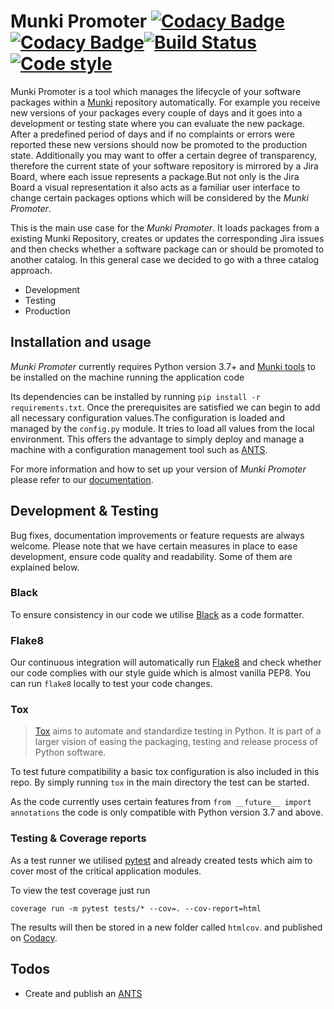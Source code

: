 # Munki Promoter [![Codacy Badge](https://api.codacy.com/project/badge/Coverage/763edf5e399945378a3b8fd649576a6d)](https://www.codacy.com?utm_source=github.com&utm_medium=referral&utm_content=tcinbis/munkipromoter&utm_campaign=Badge_Coverage)[![Codacy Badge](https://api.codacy.com/project/badge/Grade/763edf5e399945378a3b8fd649576a6d)](https://www.codacy.com?utm_source=github.com&amp;utm_medium=referral&amp;utm_content=tcinbis/munkipromoter&amp;utm_campaign=Badge_Grade)[![Build Status](https://travis-ci.com/tcinbis/munkipromoter.svg?token=UG4L2xzc4VqB7GwMRNRu&branch=master)](https://travis-ci.com/tcinbis/munkipromoter) [![Code style](https://img.shields.io/badge/code%20style-black-000000.svg)](https://github.com/tcinbis/munkipromoter)

Munki Promoter is a tool which manages the lifecycle of your software packages
within a [Munki](https://github.com/munki/munki) repository automatically.
For example you receive new versions of your packages every couple of days and
it goes into a development or testing state where you can evaluate the new
package. After a predefined period of days and if no complaints or errors were
reported these new versions should now be promoted to the production state.
Additionally you may want to offer a certain degree of transparency, therefore
the current state of your software repository is mirrored by a Jira Board, where
each issue represents a package.But not only is the Jira Board a visual
representation it also acts as a familiar user interface to change certain
packages options which will be considered by the _Munki Promoter_.

This is the main use case for the _Munki Promoter_.
It loads packages from a existing Munki Repository, creates or updates the
corresponding Jira issues and then checks whether a software package can or
should be promoted to another catalog. In this general case we decided to go
with a three catalog approach.

- Development
- Testing
- Production

## Installation and usage

_Munki Promoter_ currently requires Python version 3.7+ and
[Munki tools](https://github.com/munki/munki/releases) to be installed on the
machine running the application code

Its dependencies can be installed by running `pip install -r requirements.txt`.
Once the prerequisites are satisfied we can begin to add all necessary
configuration values.The configuration is loaded and managed by the `config.py`
module. It tries to load all values from the local environment.
This offers the advantage to simply deploy and manage a machine with a
configuration management tool such as
[ANTS](https://github.com/ANTS-Framework/ants).

For more information and how to set up your version of _Munki Promoter_ please
refer to our [documentation](https://tcinbis.github.io/munkipromoter-docs).

## Development & Testing

Bug fixes, documentation improvements or feature requests are always welcome.
Please note that we have certain measures in place to ease development, ensure
code quality and readability. Some of them are explained below.

### Black

To ensure consistency in our code we utilise
[Black](https://github.com/python/black) as a code formatter.

### Flake8

Our continuous integration will automatically run 
[Flake8](http://flake8.pycqa.org/en/latest/index.html) and check whether our 
code complies with our style guide which is almost vanilla PEP8. You can run
`flake8` locally to test your code changes. 

### Tox

>[Tox](https://tox.readthedocs.io/en/latest/index.html) aims to automate and
> standardize testing in Python. It is part of a larger vision of easing the
> packaging, testing and release process of Python software.

To test future compatibility a basic tox configuration is also included in this
repo. By simply running `tox` in the main directory the test can be started.

As the code currently uses certain features from
`from __future__ import annotations` the code is only compatible with Python
version 3.7 and above.

### Testing & Coverage reports

As a test runner we utilised [pytest](https://pytest.org) and already created
tests which aim to cover most of the critical application modules.

To view the test coverage just run

```coverage run -m pytest tests/* --cov=. --cov-report=html```

The results will then be stored in a new folder called `htmlcov`. and published
on [Codacy](https://app.codacy.com/project/tom.cinbis/munkipromoter/dashboard).

## Todos

- Create and publish an [ANTS](https://github.com/ANTS-Framework)